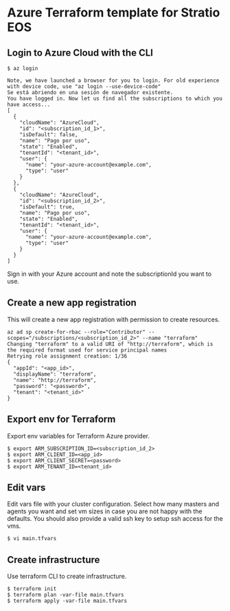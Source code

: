 # Azure Terraform template for Stratio EOS

## Login to Azure Cloud with the CLI

```
$ az login

Note, we have launched a browser for you to login. For old experience with device code, use "az login --use-device-code"
Se está abriendo en una sesión de navegador existente.
You have logged in. Now let us find all the subscriptions to which you have access...
[
  {
    "cloudName": "AzureCloud",
    "id": "<subscription_id_1>",
    "isDefault": false,
    "name": "Pago por uso",
    "state": "Enabled",
    "tenantId": "<tenant_id>",
    "user": {
      "name": "your-azure-account@example.com",
      "type": "user"
    }
  },
  {
    "cloudName": "AzureCloud",
    "id": "<subscription_id_2>",
    "isDefault": true,
    "name": "Pago por uso",
    "state": "Enabled",
    "tenantId": "<tenant_id>",
    "user": {
      "name": "your-azure-account@example.com",
      "type": "user"
    }
  }
]
```

Sign in with your Azure account and note the subscriptionId you want to use.

## Create a new app registration

This will create a new app registration with permission to create resources.

```
az ad sp create-for-rbac --role="Contributor" --scopes="/subscriptions/<subscription_id_2>" --name "terraform"
Changing "terraform" to a valid URI of "http://terraform", which is the required format used for service principal names
Retrying role assignment creation: 1/36
{
  "appId": "<app_id>",
  "displayName": "terraform",
  "name": "http://terraform",
  "password": "<password>",
  "tenant": "<tenant_id>"
}
```

## Export env for Terraform

Export env variables for Terraform Azure provider.

```
$ export ARM_SUBSCRIPTION_ID=<subscription_id_2>
$ export ARM_CLIENT_ID=<app_id>
$ export ARM_CLIENT_SECRET=<password>
$ export ARM_TENANT_ID=<tenant_id>
```

## Edit vars

Edit vars file with your cluster configuration. Select how many masters and agents you want and set vm sizes in case you are not happy with the defaults. You should also provide a valid ssh key to setup ssh access for the vms.

```
$ vi main.tfvars
```

## Create infrastructure

Use terraform CLI to create infrastructure.

```
$ terraform init
$ terraform plan -var-file main.tfvars
$ terraform apply -var-file main.tfvars
```